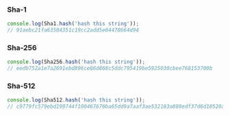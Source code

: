 ### Sha-1
``` javascript
console.log(Sha1.hash('hash this string'));
// 91aebc21fa63504351c19cc2add5e04478664d94
```

### Sha-256
``` javascript
console.log(Sha256.hash('hash this string'));
// eedb752a1e7a2691ebd896ce86d868c5ddc795419be5925030cbee768153700b
```

### Sha-512
``` javascript
console.log(Sha512.hash('hash this string'));
// c9779fc579ebd199744f100467676ba65dd9a7aaf3ae532183a888edf37d6d18520a9aecf3a7ae047212e2ec0d8b76ac096fd23f0489a52a5cc9cd35af7a0e53
```
